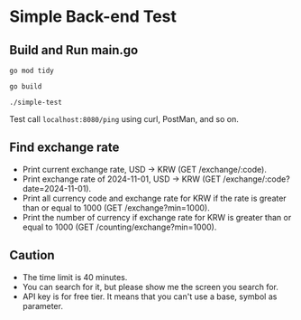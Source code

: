 # Simple Back-end Test

## Build and Run main.go

```
go mod tidy

go build

./simple-test
```

Test call `localhost:8080/ping` using curl, PostMan, and so on.

## Find exchange rate

- Print current exchange rate, USD -> KRW (GET /exchange/:code).
- Print exchange rate of 2024-11-01, USD -> KRW (GET /exchange/:code?date=2024-11-01).
- Print all currency code and exchange rate for KRW if the rate is greater than or equal to 1000 (GET /exchange?min=1000).
- Print the number of currency if exchange rate for KRW is greater than or equal to 1000 (GET /counting/exchange?min=1000).

## Caution
- The time limit is 40 minutes.
- You can search for it, but please show me the screen you search for.
- API key is for free tier. It means that you can't use a base, symbol as parameter.
